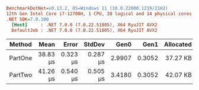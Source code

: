``` ini

BenchmarkDotNet=v0.13.2, OS=Windows 11 (10.0.22000.1219/21H2)
12th Gen Intel Core i7-12700H, 1 CPU, 20 logical and 14 physical cores
.NET SDK=7.0.100
  [Host]     : .NET 7.0.0 (7.0.22.51805), X64 RyuJIT AVX2
  DefaultJob : .NET 7.0.0 (7.0.22.51805), X64 RyuJIT AVX2


```
|  Method |     Mean |    Error |   StdDev |   Gen0 |   Gen1 | Allocated |
|-------- |---------:|---------:|---------:|-------:|-------:|----------:|
| PartOne | 38.83 μs | 0.323 μs | 0.287 μs | 2.9907 | 0.3052 |  37.27 KB |
| PartTwo | 41.26 μs | 0.540 μs | 0.505 μs | 3.4180 | 0.3052 |  42.07 KB |
